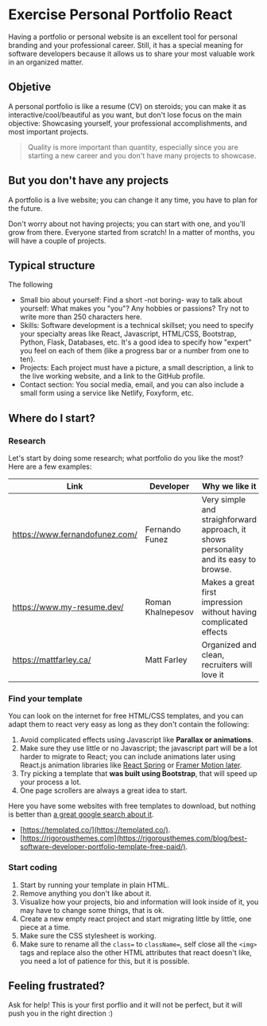 # Exercise Personal Portfolio React

Having a portfolio or personal website is an excellent tool for personal branding and your professional career. Still, it has a special meaning for software developers because it allows us to share your most valuable work in an organized matter.

## Objetive

A personal portfolio is like a resume (CV) on steroids; you can make it as interactive/cool/beautiful as you want, but don't lose focus on the main objective: Showcasing yourself, your professional accomplishments, and most important projects.

> Quality is more important than quantity, especially since you are starting a new career and you don't have many projects to showcase.

## But you don't have any projects

A portfolio is a live website; you can change it any time, you have to plan for the future. 

Don't worry about not having projects; you can start with one, and you'll grow from there. Everyone started from scratch! In a matter of months, you will have a couple of projects.

## Typical structure

The following

- Small bio about yourself: Find a short -not boring- way to talk about yourself: What makes you "you"? Any hobbies or passions? Try not to write more than 250 characters here.
- Skills: Software development is a technical skillset; you need to specify your specialty areas like React, Javascript, HTML/CSS, Bootstrap, Python, Flask, Databases, etc. It's a good idea to specify how "expert" you feel on each of them (like a progress bar or a number from one to ten).
- Projects: Each project must have a picture, a small description, a link to the live working website, and a link to the GitHub profile.
- Contact section: You social media, email, and you can also include a small form using a service like Netlify, Foxyform, etc.

## Where do I start?

### Research

Let's start by doing some research; what portfolio do you like the most? Here are a few examples: 

| Link                            | Developer         | Why we like it                                                                        |
| ------------------------------- | ---------------   | ------------------------------------------------------------------------------------- |
| https://www.fernandofunez.com/  | Fernando Funez    | Very simple and straighforward approach, it shows personality and its easy to browse. |
| https://www.my-resume.dev/      | Roman Khalnepesov | Makes a great first impression without having complicated effects                     |
| https://mattfarley.ca/          | Matt Farley       | Organized and clean, recruiters will love it                                          |


### Find your template

You can look on the internet for free HTML/CSS templates, and you can adapt them to react very easy as long as they don't contain the following:

1. Avoid complicated effects using Javascript like **Parallax or animations**.
2. Make sure they use little or no Javascript; the javascript part will be a lot harder to migrate to React; you can include animations later using React.js animation libraries like [React Spring](https://www.react-spring.io/docs/hooks/examples) or [Framer Motion later](https://www.framer.com/motion/).
3. Try picking a template that **was built using Bootstrap**, that will speed up your process a lot.
4. One page scrollers are always a great idea to start.

Here you have some websites with free templates to download, but nothing is better than [a great google search about it](https://www.google.com/search?q=html+templates+portfolio+software+developer).

- [https://templated.co/](https://templated.co/).
- [https://rigorousthemes.com](https://rigorousthemes.com/blog/best-software-developer-portfolio-template-free-paid/).

### Start coding

1. Start by running your template in plain HTML.
2. Remove anything you don't like about it.
3. Visualize how your projects, bio and information will look inside of it, you may have to change some things, that is ok.
4. Create a new empty react project and start migrating little by little, one piece at a time.
5. Make sure the CSS stylesheet is working.
5. Make sure to rename all the `class=` to `className=`, self close all the `<img>` tags and replace also the other HTML attributes that react doesn't like, you need a lot of patience for this, but it is possible.

## Feeling frustrated?

Ask for help! This is your first porflio and it will not be perfect, but it will push you in the right direction :)

